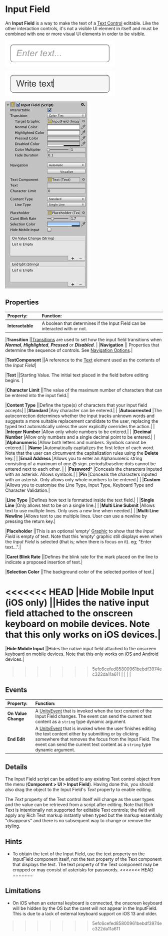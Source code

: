 # Input Field

An **Input Field** is a way to make the text of a [Text Control](script-Text.md) editable. Like the other interaction controls, it's not a visible UI element in itself and must be combined with one or more visual UI elements in order to be visible.

![An empty Input Field.](images/UI_InputFieldExample.png)

![Text entered into the Input Field.](images/UI_InputFieldExample2.png)

![](images/UI_InputFieldInspector.png)

## Properties

|**Property:**||**Function:** |
|:---|:---|:---|
|****Interactable**** ||A boolean that determines if the Input Field can be interacted with or not.|

|****Transition**** ||[Transitions](script-SelectableTransition.md) are used to set how the input field transitions when ***Normal***, ***Highlighted***, ***Pressed*** or ***Disabled***. |
|****Navigation**** || Properties that determine the sequence of controls. See [Navigation Options](script-SelectableNavigation.md).|

|****TextComponent**** ||A reference to the [Text](script-Text.md) element used as the contents of the _*Input Field*_|

|****Text**** ||Starting Value. The initial text placed in the field before editing begins. |

|****Character Limit**** ||The value of the maximum number of characters that can be entered into the input field.|

|****Content Type**** ||Define the type(s) of characters that your input field accepts|
| |**Standard** |Any character can be entered.|
| |**Autocorrected** |The autocorrection determines whether the input tracks unknown words and suggests a more suitable replacement candidate to the user, replacing the typed text automatically unless the user explicitly overrides the action.|
| |**Integer Number** |Allow only whole numbers to be entered.|
| |**Decimal Number** |Allow only numbers and a single decimal point to be entered.|
| |**Alphanumeric** |Allow both letters and numbers. Symbols cannot be entered.|
| |**Name** |Automatically capitalizes the first letter of each word. Note that the user can circumvent the capitalization rules using the **Delete** key.|
| |**Email Address** |Allows you to enter an Alphanumeric string consisting of a maximum of one @ sign. periods/baseline dots cannot be entered next to each other. |
| |**Password*** |Conceals the characters inputed with an asterisk. Allows symbols.|
| |**Pin** |Conceals the characters inputed with an asterisk. Only allows only whole numbers to be entered.|
| |**Custom** |Allows you to customise the Line Type, Input Type, Keyboard Type and Character Validation.|

|****Line Type**** ||Defines how text is formatted inside the text field.|
| |**Single Line** |Only allows text to be on a single line.|
| |**Multi Line Submit** |Allows text to use multiple lines. Only uses a new line when needed.|
| |**Multi Line Newline** |Allows text to use multiple lines. User can use a newline by pressing the return key.|

|****Placeholder**** ||This is an optional ‘empty’ [Graphic](xref:UnityEngine.UI.Graphic) to show that  the _*Input Field*_ is empty of text. Note that this ‘empty' graphic still displays even when the _*Input Field*_ is selected (that is; when there is focus on it). eg; "Enter text...".|

|****Caret Blink Rate**** ||Defines the blink rate for the mark placed on the line to indicate a proposed insertion of text.|

|****Selection Color**** ||The background color of the selected portion of text.|

<<<<<<< HEAD
|****Hide Mobile Input** (iOS only)** ||Hides the native input field attached to the onscreen keyboard on mobile devices. Note that this only works on iOS devices.|
=======
|****Hide Mobile Input**** ||Hides the native input field attached to the onscreen keyboard on mobile devices. Note that this only works on iOS and Android devices.|
>>>>>>> 5efc6cefed85800961bebdf3974ec322da11a611
| | | |

## Events

|**Property:** |**Function:** |
|:---|:---|
|**On Value Change** | A [UnityEvent](https://docs.unity3d.com/Manual/UnityEvents.html) that is invoked when the text content of the Input Field changes. The event can send the current text content as a `string` type dynamic argument. |
|**End Edit** | A [UnityEvent](https://docs.unity3d.com/Manual/UnityEvents.html) that is invoked when the user finishes editing the text content either by submitting or by clicking somewhere that removes the focus from the Input Field. The event can send the current text content as a `string` type dynamic argument. |


## Details

The Input Field script can be added to any existing Text control object from the menu (**Component &gt; UI &gt; Input Field**). Having done this, you should also drag the object to the Input Field's _Text_ property to enable editing.

The _Text_ property of the Text control itself will change as the user types and the value can be retrieved from a script after editing. Note that Rich Text is intentionally not supported for editable Text controls; the field will apply any Rich Text markup instantly when typed but the markup essentially "disappears" and there is no subsequent way to change or remove the styling.


## Hints

* To obtain the text of the Input Field, use the text property on the InputField component itself, not the text property of the Text component that displays the text. The text property of the Text component may be cropped or may consist of asterisks for passwords.
<<<<<<< HEAD
=======

## Limitations

* On iOS when an external keyboard is connected, the onscreen keyboard will be hidden by the OS but the caret will not appear in the InputField. This is due to a lack of external keyboard support on iOS 13 and older.
>>>>>>> 5efc6cefed85800961bebdf3974ec322da11a611
